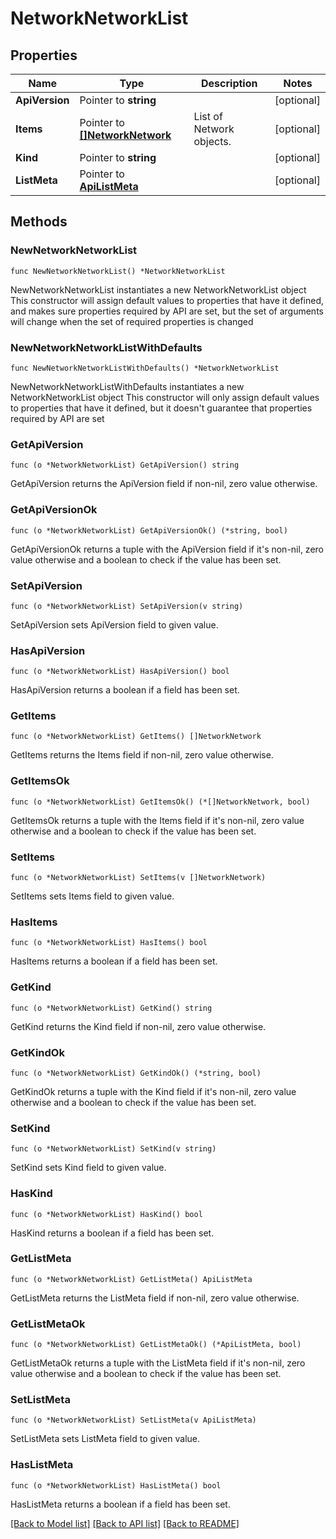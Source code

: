 # NetworkNetworkList

## Properties

Name | Type | Description | Notes
------------ | ------------- | ------------- | -------------
**ApiVersion** | Pointer to **string** |  | [optional] 
**Items** | Pointer to [**[]NetworkNetwork**](NetworkNetwork.md) | List of Network objects. | [optional] 
**Kind** | Pointer to **string** |  | [optional] 
**ListMeta** | Pointer to [**ApiListMeta**](apiListMeta.md) |  | [optional] 

## Methods

### NewNetworkNetworkList

`func NewNetworkNetworkList() *NetworkNetworkList`

NewNetworkNetworkList instantiates a new NetworkNetworkList object
This constructor will assign default values to properties that have it defined,
and makes sure properties required by API are set, but the set of arguments
will change when the set of required properties is changed

### NewNetworkNetworkListWithDefaults

`func NewNetworkNetworkListWithDefaults() *NetworkNetworkList`

NewNetworkNetworkListWithDefaults instantiates a new NetworkNetworkList object
This constructor will only assign default values to properties that have it defined,
but it doesn't guarantee that properties required by API are set

### GetApiVersion

`func (o *NetworkNetworkList) GetApiVersion() string`

GetApiVersion returns the ApiVersion field if non-nil, zero value otherwise.

### GetApiVersionOk

`func (o *NetworkNetworkList) GetApiVersionOk() (*string, bool)`

GetApiVersionOk returns a tuple with the ApiVersion field if it's non-nil, zero value otherwise
and a boolean to check if the value has been set.

### SetApiVersion

`func (o *NetworkNetworkList) SetApiVersion(v string)`

SetApiVersion sets ApiVersion field to given value.

### HasApiVersion

`func (o *NetworkNetworkList) HasApiVersion() bool`

HasApiVersion returns a boolean if a field has been set.

### GetItems

`func (o *NetworkNetworkList) GetItems() []NetworkNetwork`

GetItems returns the Items field if non-nil, zero value otherwise.

### GetItemsOk

`func (o *NetworkNetworkList) GetItemsOk() (*[]NetworkNetwork, bool)`

GetItemsOk returns a tuple with the Items field if it's non-nil, zero value otherwise
and a boolean to check if the value has been set.

### SetItems

`func (o *NetworkNetworkList) SetItems(v []NetworkNetwork)`

SetItems sets Items field to given value.

### HasItems

`func (o *NetworkNetworkList) HasItems() bool`

HasItems returns a boolean if a field has been set.

### GetKind

`func (o *NetworkNetworkList) GetKind() string`

GetKind returns the Kind field if non-nil, zero value otherwise.

### GetKindOk

`func (o *NetworkNetworkList) GetKindOk() (*string, bool)`

GetKindOk returns a tuple with the Kind field if it's non-nil, zero value otherwise
and a boolean to check if the value has been set.

### SetKind

`func (o *NetworkNetworkList) SetKind(v string)`

SetKind sets Kind field to given value.

### HasKind

`func (o *NetworkNetworkList) HasKind() bool`

HasKind returns a boolean if a field has been set.

### GetListMeta

`func (o *NetworkNetworkList) GetListMeta() ApiListMeta`

GetListMeta returns the ListMeta field if non-nil, zero value otherwise.

### GetListMetaOk

`func (o *NetworkNetworkList) GetListMetaOk() (*ApiListMeta, bool)`

GetListMetaOk returns a tuple with the ListMeta field if it's non-nil, zero value otherwise
and a boolean to check if the value has been set.

### SetListMeta

`func (o *NetworkNetworkList) SetListMeta(v ApiListMeta)`

SetListMeta sets ListMeta field to given value.

### HasListMeta

`func (o *NetworkNetworkList) HasListMeta() bool`

HasListMeta returns a boolean if a field has been set.


[[Back to Model list]](../README.md#documentation-for-models) [[Back to API list]](../README.md#documentation-for-api-endpoints) [[Back to README]](../README.md)


